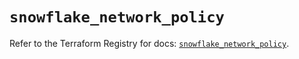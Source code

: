 # `snowflake_network_policy`

Refer to the Terraform Registry for docs: [`snowflake_network_policy`](https://registry.terraform.io/providers/snowflakedb/snowflake/2.6.0/docs/resources/network_policy).
